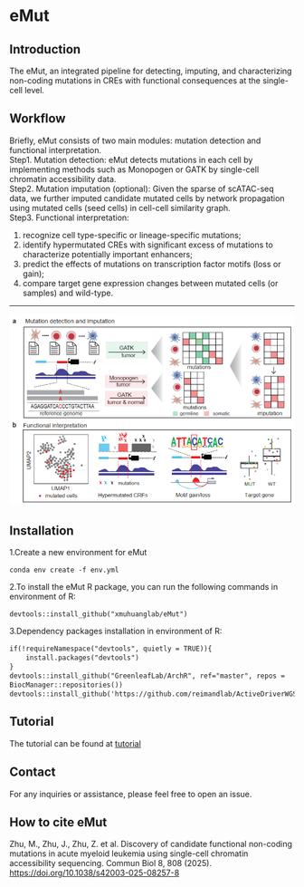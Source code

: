 # eMut
## Introduction
The eMut, an integrated pipeline for detecting, imputing, and characterizing non-coding mutations in CREs with functional consequences at the single-cell level. 

## Workflow

Briefly, eMut consists of two main modules: mutation detection and functional interpretation. <br />
Step1. Mutation detection: eMut detects mutations in each cell by implementing methods such as Monopogen or GATK by single-cell chromatin accessibility data. <br />
Step2. Mutation imputation (optional): Given the sparse of scATAC-seq data, we further imputed candidate mutated cells by network propagation using mutated cells (seed cells) in cell-cell similarity graph. <br />
Step3. Functional interpretation: <br />
1) recognize cell type-specific or lineage-specific mutations; 
2) identify hypermutated CREs with significant excess of mutations to characterize potentially important enhancers; 
3) predict the effects of mutations on transcription factor motifs (loss or gain);
4) compare target gene expression changes between mutated cells (or samples) and wild-type. 
<hr>

![image](https://github.com/xmuhuanglab/eMut/blob/main/Figures/eMut_workflow.png)

## Installation
1.Create a new environment for eMut
```
conda env create -f env.yml
```
2.To install the eMut R package, you can run the following commands in environment of R:
```
devtools::install_github("xmuhuanglab/eMut")
```
3.Dependency packages installation in environment of R:
```
if(!requireNamespace("devtools", quietly = TRUE)){
    install.packages("devtools") 
} 
devtools::install_github("GreenleafLab/ArchR", ref="master", repos = BiocManager::repositories())
devtools::install_github('https://github.com/reimandlab/ActiveDriverWGSR')
```

## Tutorial
The tutorial can be found at [tutorial](https://github.com/xmuhuanglab/eMut/blob/main/eMut_Tutorial.ipynb)

## Contact
For any inquiries or assistance, please feel free to open an issue.

## How to cite eMut
Zhu, M., Zhu, J., Zhu, Z. et al. Discovery of candidate functional non-coding mutations in acute myeloid leukemia using single-cell chromatin accessibility sequencing. Commun Biol 8, 808 (2025). https://doi.org/10.1038/s42003-025-08257-8


